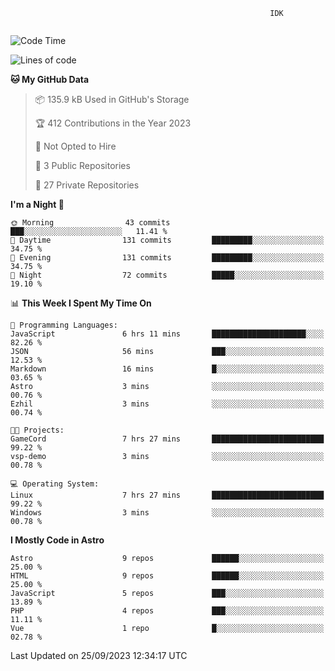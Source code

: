 ```text
                                                          IDK
                                       
```

<!--START_SECTION:waka-->
![Code Time](http://img.shields.io/badge/Code%20Time-47%20hrs%2057%20mins-blue)

![Lines of code](https://img.shields.io/badge/From%20Hello%20World%20I%27ve%20Written-103.2%20thousand%20lines%20of%20code-blue)

**🐱 My GitHub Data** 

> 📦 135.9 kB Used in GitHub's Storage 
 > 
> 🏆 412 Contributions in the Year 2023
 > 
> 🚫 Not Opted to Hire
 > 
> 📜 3 Public Repositories 
 > 
> 🔑 27 Private Repositories 
 > 
**I'm a Night 🦉** 

```text
🌞 Morning                43 commits          ███░░░░░░░░░░░░░░░░░░░░░░   11.41 % 
🌆 Daytime                131 commits         █████████░░░░░░░░░░░░░░░░   34.75 % 
🌃 Evening                131 commits         █████████░░░░░░░░░░░░░░░░   34.75 % 
🌙 Night                  72 commits          █████░░░░░░░░░░░░░░░░░░░░   19.10 % 
```


📊 **This Week I Spent My Time On** 

```text
💬 Programming Languages: 
JavaScript               6 hrs 11 mins       █████████████████████░░░░   82.26 % 
JSON                     56 mins             ███░░░░░░░░░░░░░░░░░░░░░░   12.53 % 
Markdown                 16 mins             █░░░░░░░░░░░░░░░░░░░░░░░░   03.65 % 
Astro                    3 mins              ░░░░░░░░░░░░░░░░░░░░░░░░░   00.76 % 
Ezhil                    3 mins              ░░░░░░░░░░░░░░░░░░░░░░░░░   00.74 % 

🐱‍💻 Projects: 
GameCord                 7 hrs 27 mins       █████████████████████████   99.22 % 
vsp-demo                 3 mins              ░░░░░░░░░░░░░░░░░░░░░░░░░   00.78 % 

💻 Operating System: 
Linux                    7 hrs 27 mins       █████████████████████████   99.22 % 
Windows                  3 mins              ░░░░░░░░░░░░░░░░░░░░░░░░░   00.78 % 
```

**I Mostly Code in Astro** 

```text
Astro                    9 repos             ██████░░░░░░░░░░░░░░░░░░░   25.00 % 
HTML                     9 repos             ██████░░░░░░░░░░░░░░░░░░░   25.00 % 
JavaScript               5 repos             ███░░░░░░░░░░░░░░░░░░░░░░   13.89 % 
PHP                      4 repos             ███░░░░░░░░░░░░░░░░░░░░░░   11.11 % 
Vue                      1 repo              █░░░░░░░░░░░░░░░░░░░░░░░░   02.78 % 
```




 Last Updated on 25/09/2023 12:34:17 UTC
<!--END_SECTION:waka-->
